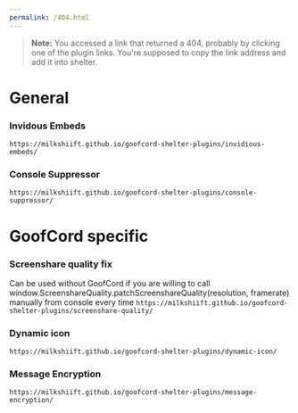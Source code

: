 ```yaml
---
permalink: /404.html
---
```

> **Note:** You accessed a link that returned a 404, probably by clicking one of the plugin links. You're supposed to copy the link address and add it into shelter.

# General
### Invidous Embeds
`https://milkshiift.github.io/goofcord-shelter-plugins/invidious-embeds/`
### Console Suppressor
`https://milkshiift.github.io/goofcord-shelter-plugins/console-suppressor/`

# GoofCord specific
### Screenshare quality fix
Can be used without GoofCord if you are willing to call window.ScreenshareQuality.patchScreenshareQuality(resolution, framerate) manually from console every time
`https://milkshiift.github.io/goofcord-shelter-plugins/screenshare-quality/`
### Dynamic icon
`https://milkshiift.github.io/goofcord-shelter-plugins/dynamic-icon/`
### Message Encryption
`https://milkshiift.github.io/goofcord-shelter-plugins/message-encryption/`
